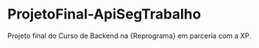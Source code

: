 # ProjetoFinal-ApiSegTrabalho
Projeto final do Curso de Backend na {Reprograma} em parceria com a XP.
